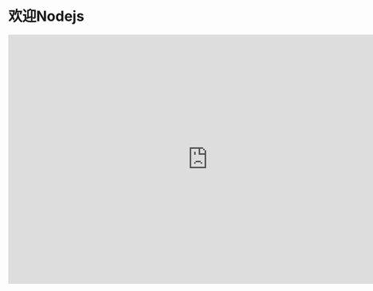 <!--
 * @Author: WangJiaFeng
 * @Date: 2022-02-16 13:50:07
 * @LastEditTime: 2022-02-16 17:19:18
 * @Description: file content
 * @FilePath: \Blog\docs\static\TypeScript\README.md
-->
# 欢迎Nodejs
<iframe src="https://zh.wikipedia.org/wiki/Nodejs" width="800" height="500" frameborder="0"></iframe>
